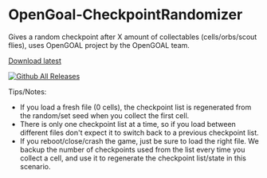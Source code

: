 # OpenGoal-CheckpointRandomizer
Gives a random checkpoint after X amount of collectables (cells/orbs/scout flies), uses OpenGOAL project by the OpenGOAL team.

[Download latest](https://github.com/zedb0t/opengoal-checkpointrandomizer/releases/latest/download/OpenGoal-CheckpointRandomizer.zip)  

[![Github All Releases](https://img.shields.io/github/downloads/zedb0t/OpenGoal-CheckpointRandomizer/latest.svg)]()

Tips/Notes:

- If you load a fresh file (0 cells), the checkpoint list is regenerated from the random/set seed when you collect the first cell.
- There is only one checkpoint list at a time, so if you load between different files don't expect it to switch back to a previous checkpoint list.
- If you reboot/close/crash the game, just be sure to load the right file. We backup the number of checkpoints used from the list every time you collect a cell, and use it to regenerate the checkpoint list/state in this scenario.
